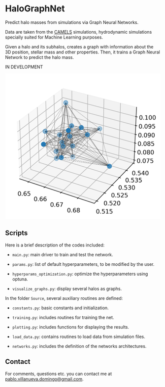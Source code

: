 # HaloGraphNet

Predict halo masses from simulations via Graph Neural Networks.

Data are taken from the [CAMELS](https://camels.readthedocs.io/en/latest/index.html) simulations, hydrodynamic simulations specially suited for Machine Learning purposes.

Given a halo and its subhalos, creates a graph with information about the 3D position, stellar mass and other properties. Then, it trains a Graph Neural Network to predict the halo mass.


IN DEVELOPMENT

![graph sample](visualize_graph.png)

## Scripts

Here is a brief description of the codes included:

- `main.py`: main driver to train and test the network.

- `params.py`: list of default hyperparameters, to be modified by the user.

- `hyperparams_optimization.py`: optimize the hyperparameters using optuna.

- `visualize_graphs.py`: display several halos as graphs.

In the folder `Source`, several auxiliary routines are defined:

* `constants.py`: basic constants and initialization.

* `training.py`: includes routines for training the net.

* `plotting.py`: includes functions for displaying the results.

* `load_data.py`: contains routines to load data from simulation files.

* `networks.py`: includes the definition of the networks architectures.


## Contact

For comments, questions etc. you can contact me at <pablo.villanueva.domingo@gmail.com>.
